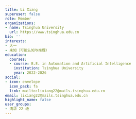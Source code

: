 ```yaml
---
title: Li Xiang
superuser: false
role: Member
organizations:
- name: Tsinghua University
  url: https://www.tsinghua.edu.cn
bio: ''
interests:
- 大一
- 未知（可能认知与推理）
education:
  courses:
  - course: B.E. in Automation and Artificial Intelligence
    institution: Tsinghua University
    year: 2022-2026
social:
- icon: envelope
  icon_pack: fa
  link: mailto:lixiang22@mails.tsinghua.edu.cn
email: lixiang22@mails.tsinghua.edu.cn
highlight_name: false
user_groups:
- 清华 22 级
---
```

